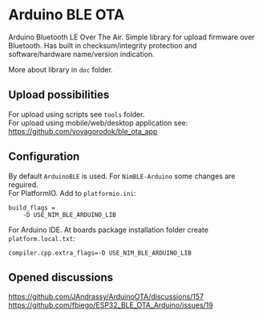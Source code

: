 # Arduino BLE OTA
Arduino Bluetooth LE Over The Air.
Simple library for upload firmware over Bluetooth.
Has built in checksum/integrity protection and
software/hardware name/version indication.

More about library in `doc` folder.

## Upload possibilities
For upload using scripts see `tools` folder.\
For upload using mobile/web/desktop application see:\
https://github.com/vovagorodok/ble_ota_app

## Configuration
By default `ArduinoBLE` is used. For `NimBLE-Arduino` some changes are reguired.\
For PlatformIO. Add to `platformio.ini`:
```
build_flags = 
	-D USE_NIM_BLE_ARDUINO_LIB
```

For Arduino IDE. At boards package installation folder create `platform.local.txt`:
```
compiler.cpp.extra_flags=-D USE_NIM_BLE_ARDUINO_LIB
```

## Opened discussions
https://github.com/JAndrassy/ArduinoOTA/discussions/157 \
https://github.com/fbiego/ESP32_BLE_OTA_Arduino/issues/19